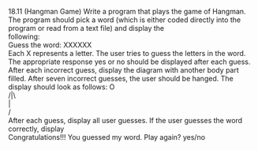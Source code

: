 18.11 (Hangman Game) Write a program that plays the game of Hangman. The program should
pick a word (which is either coded directly into the program or read from a text file) and display the  
following:  
Guess the word: XXXXXX  
Each X represents a letter. The user tries to guess the letters in the word. The appropriate response
yes or no should be displayed after each guess. After each incorrect guess, display the diagram with
another body part filled. After seven incorrect guesses, the user should be hanged. The display
should look as follows: 
 O  
/|\  
 |  
/ \
After each guess, display all user guesses. If the user guesses the word correctly, display  
Congratulations!!! You guessed my word. Play again? yes/no
